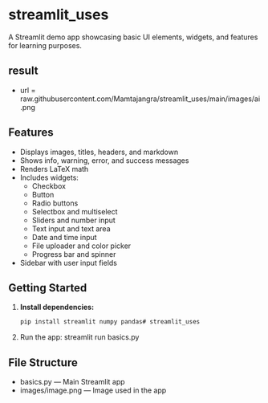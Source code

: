 # streamlit_uses

A Streamlit demo app showcasing basic UI elements, widgets, and features for learning purposes.

## result
- url = raw.githubusercontent.com/Mamtajangra/streamlit_uses/main/images/ai.png

## Features

- Displays images, titles, headers, and markdown
- Shows info, warning, error, and success messages
- Renders LaTeX math
- Includes widgets:
  - Checkbox
  - Button
  - Radio buttons
  - Selectbox and multiselect
  - Sliders and number input
  - Text input and text area
  - Date and time input
  - File uploader and color picker
  - Progress bar and spinner
- Sidebar with user input fields

## Getting Started

1. **Install dependencies:**
   ```sh
   pip install streamlit numpy pandas# streamlit_uses
2. Run the app:
  streamlit run basics.py   

## File Structure

- basics.py — Main Streamlit app
- images/image.png — Image used in the app